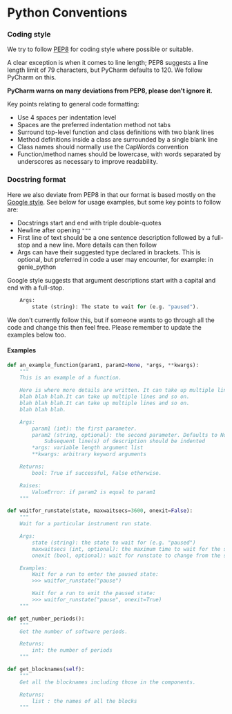 # Python Conventions

### Coding style
We try to follow [PEP8](https://www.python.org/dev/peps/pep-0008/) for coding style where possible or suitable.
 
A clear exception is when it comes to line length; PEP8 suggests a line length limit of 79 characters, but PyCharm defaults to 120. We follow PyCharm on this.

**PyCharm warns on many deviations from PEP8, please don't ignore it.**

Key points relating to general code formatting:

* Use 4 spaces per indentation level
* Spaces are the preferred indentation method not tabs
* Surround top-level function and class definitions with two blank lines
* Method definitions inside a class are surrounded by a single blank line
* Class names should normally use the CapWords convention
* Function/method names should be lowercase, with words separated by underscores as necessary to improve readability. 

### Docstring format

Here we also deviate from PEP8 in that our format is based mostly on the [Google style](https://google.github.io/styleguide/pyguide.html).
See below for usage examples, but some key points to follow are:

* Docstrings start and end with triple double-quotes
* Newline after opening `"""`
* First line of text should be a one sentence description followed by a full-stop and a new line. More details can then follow
* Args can have their suggested type declared in brackets. This is optional, but preferred in code a user may encounter, for example: in genie_python

Google style suggests that argument descriptions start with a capital and end with a full-stop.
```python
    Args:
        state (string): The state to wait for (e.g. "paused").
```
We don't currently follow this, but if someone wants to go through all the code and change this then feel free. Please remember to update the examples below too.

#### Examples

```python
def an_example_function(param1, param2=None, *args, **kwargs):
    """
    This is an example of a function.

    Here is where more details are written. It can take up multiple lines and so on.
    blah blah blah.It can take up multiple lines and so on.
    blah blah blah.It can take up multiple lines and so on.
    blah blah blah.

    Args:
        param1 (int): the first parameter.
        param2 (string, optional): the second parameter. Defaults to None.
            Subsequent line(s) of description should be indented
        *args: variable length argument list
        **kwargs: arbitrary keyword arguments

    Returns:
        bool: True if successful, False otherwise.

    Raises:
        ValueError: if param2 is equal to param1
    """
```

```python
def waitfor_runstate(state, maxwaitsecs=3600, onexit=False):
    """
    Wait for a particular instrument run state.

    Args:
        state (string): the state to wait for (e.g. "paused")
        maxwaitsecs (int, optional): the maximum time to wait for the state before carrying on
        onexit (bool, optional): wait for runstate to change from the specified state

    Examples:
        Wait for a run to enter the paused state:
        >>> waitfor_runstate("pause")

        Wait for a run to exit the paused state:
        >>> waitfor_runstate("pause", onexit=True)
    """
```

```python
def get_number_periods():
    """
    Get the number of software periods.

    Returns:
        int: the number of periods
    """
```

```python
def get_blocknames(self):
    """ 
    Get all the blocknames including those in the components.

    Returns:
        list : the names of all the blocks
    """
```

